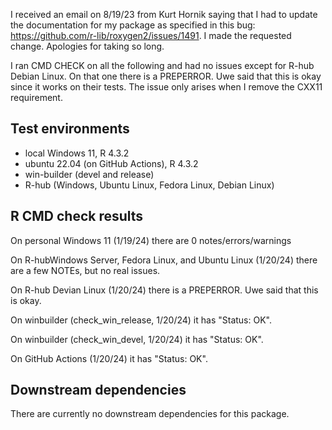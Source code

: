 I received an email on 8/19/23 from Kurt Hornik saying that I had to 
update the documentation for my package as specified in this bug:
https://github.com/r-lib/roxygen2/issues/1491. I made the requested change.
Apologies for taking so long.

I ran CMD CHECK on all the following and had no issues except for R-hub
Debian Linux. On that one there is a PREPERROR. Uwe said that this is okay
since it works on their tests. The issue only arises when I remove the CXX11
requirement.


## Test environments
* local Windows 11, R 4.3.2
* ubuntu 22.04 (on GitHub Actions), R 4.3.2
* win-builder (devel and release)
* R-hub (Windows, Ubuntu Linux, Fedora Linux, Debian Linux)


## R CMD check results

On personal Windows 11 (1/19/24) there are 0 notes/errors/warnings

On R-hubWindows Server, Fedora Linux, and Ubuntu Linux (1/20/24) there are a few
NOTEs, but no real issues.

On R-hub Devian Linux (1/20/24) there is a PREPERROR. Uwe said that this is okay.

On winbuilder (check_win_release, 1/20/24) it has "Status: OK".

On winbuilder (check_win_devel, 1/20/24) it has "Status: OK".

On GitHub Actions (1/20/24) it has "Status: OK".


## Downstream dependencies

There are currently no downstream dependencies for this package.

